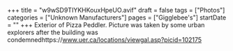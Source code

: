 +++
title = "w9wSD9TIYKHKouxHpeUO.avif"
draft = false
tags = ["Photos"]
categories = ["Unknown Manufacturers"]
pages = ["Gigglebee's"]
startDate = ""
+++
Exterior of Pizza Peddler. Picture was taken by some urban explorers after the building was condemnedhttps://www.uer.ca/locations/viewgal.asp?picid=102175
